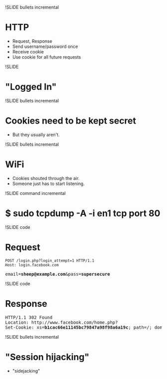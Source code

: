 !SLIDE bullets incremental
# HTTP #

* Request, Response
* Send username/password once
* Receive cookie
* Use cookie for all future requests

!SLIDE
# "Logged In"

!SLIDE bullets incremental
# Cookies need to be kept secret
* But they usually aren't.

!SLIDE bullets incremental
# WiFi
* Cookies shouted through the air.
* Someone just has to start listening.

!SLIDE command incremental
# $ sudo tcpdump -A -i en1 tcp port 80

!SLIDE code
# Request #
    POST /login.php?login_attempt=1 HTTP/1.1
    Host: login.facebook.com

<pre>email=<b>sheep@example.com</b>&amp;pass=<b>supersecure</b></pre>
    
!SLIDE code
# Response #
<pre>HTTP/1.1 302 Found
Location: http://www.facebook.com/home.php?
Set-Cookie: xs=<b>b1cac66e11145bc79847a98f98a6a19c</b>; path=/; domain=.facebook.com; httponly
</pre>

!SLIDE bullets incremental
# "Session hijacking"
* "sidejacking"

